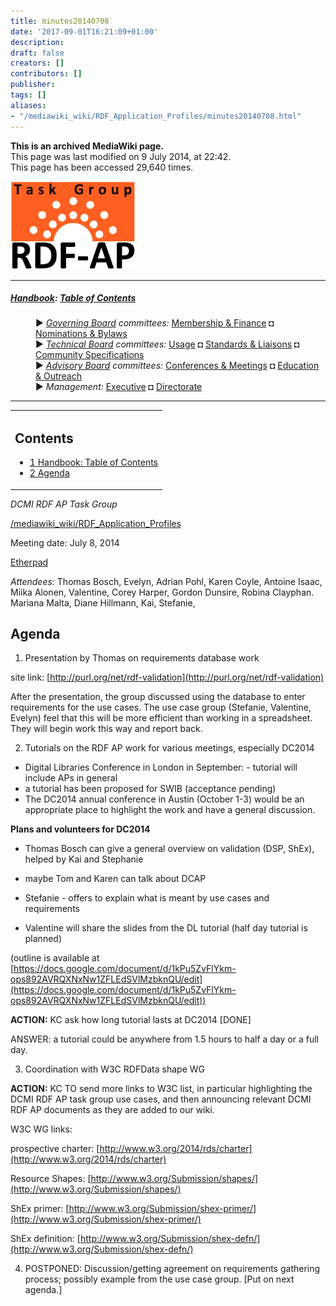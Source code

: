 ```yaml
---
title: minutes20140708
date: '2017-09-01T16:21:09+01:00'
description: 
draft: false
creators: []
contributors: []
publisher: 
tags: []
aliases:
- "/mediawiki_wiki/RDF_Application_Profiles/minutes20140708.html"
---
```


 **This is an archived MediaWiki page.**  
This page was last modified on 9 July 2014, at 22:42.  
This page has been accessed 29,640 times.

[<img alt="RDF AP TG logo" src="/mediawiki_wiki/images/RdfAP_tg.png" width="200" height="141">](/mediawiki_wiki/images/RdfAP_tg.png)

* * *

##### [Handbook](/mediawiki_wiki/DCMI_Handbook "DCMI Handbook"): [Table of Contents](/mediawiki_wiki/DCMI_Handbook/) 
<dl>
<dd> ► <i><a href="/mediawiki_wiki/DCMI_Governing_Board.md" title="DCMI Governing Board">Governing Board</a> committees:</i> <a href="/mediawiki_wiki/DCMI_Governing_Board/finance.md" title="DCMI Governing Board/finance">Membership &amp; Finance</a> ◘ <a href="/mediawiki_wiki/DCMI_Governing_Board/nominations.md" title="DCMI Governing Board/nominations">Nominations &amp; Bylaws</a> 
</dd>
<dd> ► <i><a href="/mediawiki_wiki/DCMI_Technical_Board.md" title="DCMI Technical Board">Technical Board</a> committees:</i> <a href="/mediawiki_wiki/DCMI_Technical_Board/usage.md" title="DCMI Technical Board/usage">Usage</a> ◘ <a href="/mediawiki_wiki/DCMI_Technical_Board/standards.md" title="DCMI Technical Board/standards">Standards &amp; Liaisons</a> ◘ <a href="/mediawiki_wiki/DCMI_Technical_Board/specifications.md" title="DCMI Technical Board/specifications">Community Specifications</a>
</dd>
<dd> ► <i><a href="/mediawiki_wiki/DCMI_Advisory_Board.md" title="DCMI Advisory Board">Advisory Board</a> committees:</i> <a href="/mediawiki_wiki/DCMI_Advisory_Board/meetings.md" title="DCMI Advisory Board/meetings">Conferences &amp; Meetings</a> ◘ <a href="/mediawiki_wiki/DCMI_Advisory_Board/documentation.md" title="DCMI Advisory Board/documentation">Education &amp; Outreach</a>
</dd>
<dd> ► <i>Management:</i> <a href="/mediawiki_wiki/Exec_Committee.md" title="Exec Committee">Executive</a> ◘ <a href="/mediawiki_wiki/Exec_Committee/directorate.md" title="Exec Committee/directorate">Directorate</a>
</dd>
</dl>

* * *

<table id="toc" class="toc">
  <tr>
    <td>
      <div id="toctitle">
        <h2>Contents</h2>
      </div>
      <ul>
        <li class="toclevel-1"><a href="#Handbook:_Table_of_Contents"><span class="tocnumber">1</span> <span class="toctext">Handbook: Table of Contents</span></a></li>
        <li class="toclevel-1 tocsection-1"><a href="#Agenda"><span class="tocnumber">2</span> <span class="toctext">Agenda</span></a></li>
      </ul>
    </td>
  </tr>
</table>


_DCMI RDF AP Task Group_

[/mediawiki_wiki/RDF\_Application\_Profiles](/mediawiki_wiki/RDF_Application_Profiles)

Meeting date: July 8, 2014

[Etherpad](http://etherpad.wikimedia.org/p/dcmi-ap-rdf-09-02-2014)

_Attendees:_ Thomas Bosch, Evelyn, Adrian Pohl, Karen Coyle, Antoine Isaac, Miika Alonen, Valentine, Corey Harper, Gordon Dunsire, Robina Clayphan. Mariana Malta, Diane Hillmann, Kai, Stefanie,

## Agenda

1. Presentation by Thomas on requirements database work

site link: [http://purl.org/net/rdf-validation](http://purl.org/net/rdf-validation)

After the presentation, the group discussed using the database to enter requirements for the use cases. The use case group (Stefanie, Valentine, Evelyn) feel that this will be more efficient than working in a spreadsheet. They will begin work this way and report back.

2. Tutorials on the RDF AP work for various meetings, especially DC2014

- Digital Libraries Conference in London in September: - tutorial will include APs in general
- a tutorial has been proposed for SWIB (acceptance pending)
- The DC2014 annual conference in Austin (October 1-3) would be an appropriate place to highlight the work and have a general discussion. 

**Plans and volunteers for DC2014**

- Thomas Bosch can give a general overview on validation (DSP, ShEx), helped by Kai and Stephanie

- maybe Tom and Karen can talk about DCAP

- Stefanie - offers to explain what is meant by use cases and requirements

- Valentine will share the slides from the DL tutorial (half day tutorial is planned)

(outline is available at [https://docs.google.com/document/d/1kPu5ZvFlYkm-ops892AVRQXNxNw1ZFLEdSVlMzbknQU/edit](https://docs.google.com/document/d/1kPu5ZvFlYkm-ops892AVRQXNxNw1ZFLEdSVlMzbknQU/edit))

**ACTION:** KC ask how long tutorial lasts at DC2014 [DONE]

ANSWER: a tutorial could be anywhere from 1.5 hours to half a day or a full day.

3. Coordination with W3C RDFData shape WG

**ACTION:** KC TO send more links to W3C list, in particular highlighting the DCMI RDF AP task group use cases, and then announcing relevant DCMI RDF AP documents as they are added to our wiki.

W3C WG links:

prospective charter: [http://www.w3.org/2014/rds/charter](http://www.w3.org/2014/rds/charter)

Resource Shapes: [http://www.w3.org/Submission/shapes/](http://www.w3.org/Submission/shapes/)

ShEx primer: [http://www.w3.org/Submission/shex-primer/](http://www.w3.org/Submission/shex-primer/)

ShEx definition: [http://www.w3.org/Submission/shex-defn/](http://www.w3.org/Submission/shex-defn/)

4. POSTPONED: Discussion/getting agreement on requirements gathering process; possibly example from the use case group. [Put on next agenda.]

